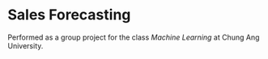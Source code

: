 # Sales Forecasting
Performed as a group project for the class _Machine Learning_ at Chung Ang University.

